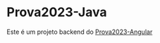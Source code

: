 # Prova2023-Java

Este é um projeto backend do [Prova2023-Angular](https://github.com/LuizFCabral/Prova2023-Angular)
